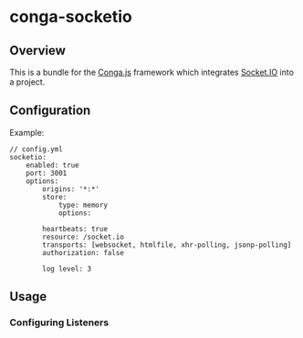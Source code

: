 conga-socketio
==============

Overview
--------

This is a bundle for the [Conga.js](https://github.com/congajs/conga) framework which 
integrates [Socket.IO](http://socket.io) into a project.

Configuration
-------------

Example:

    // config.yml
    socketio:
        enabled: true
        port: 3001
        options:
            origins: '*:*'
            store:
                type: memory
                options:

            heartbeats: true
            resource: /socket.io
            transports: [websocket, htmlfile, xhr-polling, jsonp-polling]
            authorization: false

            log level: 3


Usage
-----


### Configuring Listeners



